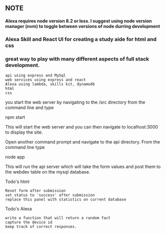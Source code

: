 ## NOTE
#### Alexa requires node version 8.2 or less. I suggest using node version manager (nvm) to toggle between versions of node durring development

### Alexa Skill and React UI for creating a study aide for html and css 

### great way to play with many different aspects of full stack development. 
```
api using express and MySql
web services using express and react
Alexa using lambda, skills kit, dynamodb
html
css
```

you start the web server by navigating to the /src directory from the command line and type

npm start

This will start the web server and you can then navigate to localhost:3000 to display the site. 

Open another command prompt and navigate to the api directory. From the command line type

node app

This will run the api server which will take the form values and post them to the webdev table on the mysql database. 

Todo's html
```
Reset form after submission
set status to 'success' after submission
replace this panel with statistics on current database
```
Todo's Alexa
```
write a function that will return a random fact
capture the device id
keep track of correct responses.
```

